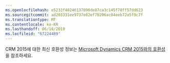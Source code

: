 ```yaml
---
ms.openlocfilehash: e5233f40246137096de87ca3c145f78ff57dd623
ms.sourcegitcommit: ad203331ee9737e82ef70206ac04eeb72a5f9c7f
ms.translationtype: MT
ms.contentlocale: ko-KR
ms.lasthandoff: 06/18/2019
ms.locfileid: "67224489"
---
```

CRM 2015에 대한 최신 호환성 정보는 [Microsoft Dynamics CRM 2015와의 호환성](https://support.microsoft.com/en-us/kb/3018360)을 참조하세요.